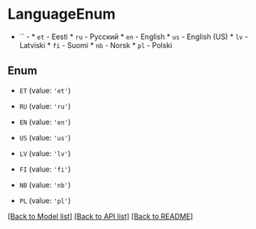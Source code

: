 # LanguageEnum

* `` -  * `et` - Eesti * `ru` - Русский * `en` - English * `us` - English (US) * `lv` - Latviski * `fi` - Suomi * `nb` - Norsk * `pl` - Polski

## Enum

* `ET` (value: `'et'`)

* `RU` (value: `'ru'`)

* `EN` (value: `'en'`)

* `US` (value: `'us'`)

* `LV` (value: `'lv'`)

* `FI` (value: `'fi'`)

* `NB` (value: `'nb'`)

* `PL` (value: `'pl'`)

[[Back to Model list]](../README.md#documentation-for-models) [[Back to API list]](../README.md#documentation-for-api-endpoints) [[Back to README]](../README.md)


